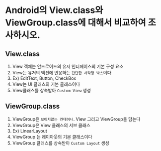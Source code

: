 
# Android의 View.class와 ViewGroup.class에 대해서 비교하여 조사하시오.


## View.class

1. View 객체는 안드로이드의 유저 인터페이스의 기본 구성 요소
2. View는 유저의 액션에 반응하는 `간단한 사각형 박스`이다
3. Ex) EditText, Button, CheckBox
4. View는 UI 클래스의 기본 클래스이다
5. View클래스를 상속받아 `Custom View` 생성 

## ViewGroup.class

1. ViewGroup은 `보이지않는 컨테이너`. View 그리고 ViewGroup을 담는다
2. ViewGroup은 View 클래스의 서브 클래스
3. Ex) LinearLayout 
4. ViewGroup 는 레이아웃의 기본 클래스이다
5. ViewGroup 클래스를 상속받아 `Custom Layout` 생성



